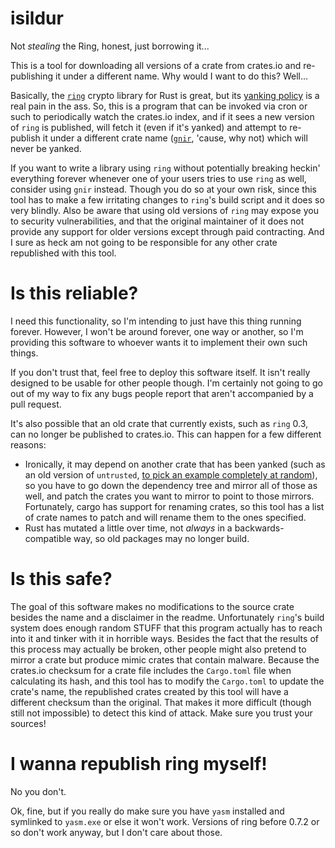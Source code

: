 # isildur

Not *stealing* the Ring, honest, just borrowing it...

This is a tool for downloading all versions of a crate from crates.io
and re-publishing it under a different name.  Why would I want to do
this?  Well...

Basically, the [`ring`](https://crates.io/crates/ring) crypto library
for Rust is great, but its [yanking policy](https://github.com/briansmith/ring/issues/774) is a real pain
in the ass.  So, this is a program that can be invoked via cron or
such to periodically watch the crates.io index, and if it sees a new
version of `ring` is published, will fetch it (even if it's yanked)
and attempt to re-publish it under a different crate name 
([`gnir`](https://crates.io/crates/gnir), 'cause, why not) which 
will never be yanked.

If you want to write a library using `ring` without potentially
breaking heckin' everything forever whenever one of your users tries
to use `ring` as well, consider using `gnir` instead.  Though you do so at your own risk, since 
this tool has to make a few irritating changes to `ring`'s build script and it does so very blindly. Also be aware that using old versions of
`ring` may expose you to security vulnerabilities, and that the
original maintainer of it does not provide any support for older
versions except through paid contracting.  And I sure as heck am not
going to be responsible for any other crate republished with this tool.


# Is this reliable?

I need this functionality, so I'm intending to just have this thing
running forever.  However, I won't be around forever, one way or
another, so I'm providing this software to whoever wants it to
implement their own such things.

If you don't trust that, feel free to deploy this software itself.
It isn't really designed to be usable for other people though.
I'm certainly not going to go out of my way to fix any bugs people
report that aren't accompanied by a pull request.

It's also possible that an old crate that currently exists, such as `ring` 0.3, can no
longer be published to crates.io. This can happen for a few different
reasons:

 * Ironically, it may depend on another crate that has been yanked
   (such as an old version of `untrusted`, [to pick an example
   completely at random](https://crates.io/crates/detsurtnu)), so you
   have to go down the dependency tree and mirror all of those as
   well, and patch the crates you want to mirror to point to those
   mirrors.  Fortunately, cargo has support for renaming crates, so 
   this tool has a list of crate names to patch and will rename them
   to the ones specified.
 * Rust has mutated a little over time, not *always* in a
   backwards-compatible way, so old packages may no longer build.



# Is this safe?

The goal of this software makes no modifications to the source crate besides the
name and a disclaimer in the readme.  Unfortunately `ring`'s build system does enough random STUFF that this program actually has to reach into it and tinker with it in horrible ways.  Besides the fact that the results of this process may actually be broken, other people might also pretend
to mirror a crate but produce mimic crates that contain malware.
Because the crates.io checksum for a crate file includes the
`Cargo.toml` file when calculating its hash, and this tool has to
modify the `Cargo.toml` to update the crate's name, the republished
crates created by this tool will have a different checksum than the
original.  That makes it more difficult (though still not impossible)
to detect this kind of attack.  Make sure you trust your sources!

# I wanna republish ring myself!

No you don't.

Ok, fine, but if you really do make sure you have `yasm` installed and symlinked to `yasm.exe` or else it won't work.  Versions of ring before 0.7.2 or so don't work anyway, but I don't care about those.